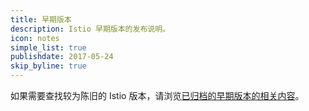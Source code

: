 ```yaml
---
title: 早期版本
description: Istio 早期版本的发布说明。
icon: notes
simple_list: true
publishdate: 2017-05-24
skip_byline: true
---
```


如果需要查找较为陈旧的 Istio 版本，请浏览[已归档的早期版本的相关内容](https://archive.istio.io/)。
